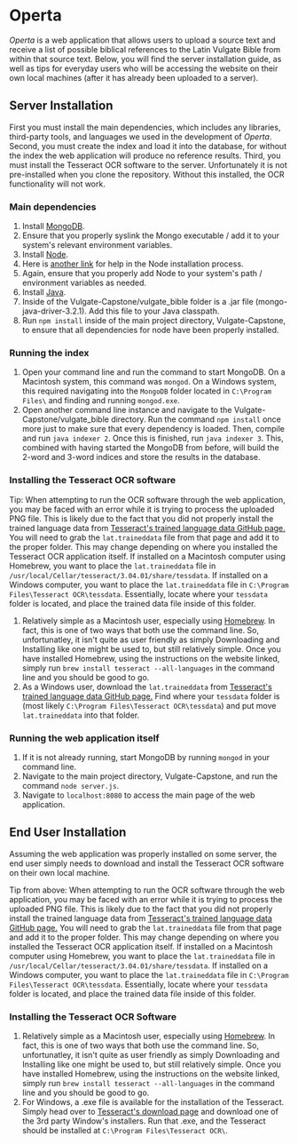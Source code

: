# Operta

*Operta* is a web application that allows users to upload a source text and receive a list of possible biblical references to the Latin Vulgate Bible from within that source text.  Below, you will find the server installation guide, as well as tips for everyday users who will be accessing the website on their own local machines (after it has already been uploaded to a server).

## Server Installation
First you must install the main dependencies, which includes any libraries, third-party tools, and languages we used in the development of *Operta*.  Second, you must create the index and load it into the database, for without the index the web application will produce no reference results.  Third, you must install the Tesseract OCR software to the server.  Unfortunately it is not pre-installed when you clone the repository.  Without this installed, the OCR functionality will not work.

### Main dependencies
1. Install [MongoDB](https://www.mongodb.com/download-center?jmp=nav#community).
  1. Ensure that you properly syslink the Mongo executable / add it to your system's relevant environment variables.
2. Install [Node](https://nodejs.org/en/).
  1. Here is [another link](https://docs.npmjs.com/getting-started/installing-node) for help in the Node installation process.
  2. Again, ensure that you properly add Node to your system's path / environment variables as needed.
3. Install [Java](http://www.oracle.com/technetwork/java/javase/downloads/index.html).
4. Inside of the Vulgate-Capstone/vulgate_bible folder is a .jar file (mongo-java-driver-3.2.1).  Add this file to your Java classpath.
5. Run `npm install` inside of the main project directory, Vulgate-Capstone, to ensure that all dependencies for node have been properly installed.

### Running the index
1. Open your command line and run the command to start MongoDB.  On a Macintosh system, this command was `mongod`. On a Windows system, this required navigating into the `MongoDB` folder located in `C:\Program Files\` and finding and running `mongod.exe`.
2. Open another command line instance and navigate to the Vulgate-Capstone/vulgate_bible directory.  Run the command `npm install` once more just to make sure that every dependency is loaded.  Then, compile and run `java indexer 2`.  Once this is finished, run `java indexer 3`.  This, combined with having started the MongoDB from before, will build the 2-word and 3-word indices and store the results in the database.

### Installing the Tesseract OCR software
Tip: When attempting to run the OCR software through the web application, you may be faced with an error while it is trying to process the uploaded PNG file.  This is likely due to the fact that you did not properly install the trained language data from [Tesseract's trained language data GitHub page.](https://github.com/tesseract-ocr/tessdata)  You will need to grab the `lat.traineddata` file from that page and add it to the proper folder.  This may change depending on where you installed the Tesseract OCR application itself.  If installed on a Macintosh computer using Homebrew, you want to place the `lat.traineddata` file in `/usr/local/Cellar/tesseract/3.04.01/share/tessdata`. If installed on a Windows computer, you want to place the `lat.traineddata` file in `C:\Program Files\Tesseract OCR\tessdata`. Essentially, locate where your `tessdata` folder is located, and place the trained data file inside of this folder.

1. Relatively simple as a Macintosh user, especially using [Homebrew](http://brew.sh/).  In fact, this is one of two ways that both use the command line.  So, unfortunatley, it isn't quite as user friendly as simply Downloading and Installing like one might be used to, but still relatively simple.  Once you have installed Homebrew, using the instructions on the website linked, simply run `brew install tesseract --all-languages` in the command line and you should be good to go.
2. As a Windows user, download the `lat.traineddata` from [Tesseract's trained language data GitHub page.](https://github.com/tesseract-ocr/tessdata) Find where your `tessdata` folder is (most likely `C:\Program Files\Tesseract OCR\tessdata`) and put move `lat.traineddata` into that folder.

### Running the web application itself
1. If it is not already running, start MongoDB by running `mongod` in your command line.
2. Navigate to the main project directory, Vulgate-Capstone, and run the command `node server.js`.
3. Navigate to `localhost:8080` to access the main page of the web application.

## End User Installation
Assuming the web application was properly installed on some server, the end user simply needs to download and install the Tesseract OCR software on their own local machine.

Tip from above: When attempting to run the OCR software through the web application, you may be faced with an error while it is trying to process the uploaded PNG file.  This is likely due to the fact that you did not properly install the trained language data from [Tesseract's trained language data GitHub page.](https://github.com/tesseract-ocr/tessdata)  You will need to grab the `lat.traineddata` file from that page and add it to the proper folder.  This may change depending on where you installed the Tesseract OCR application itself.  If installed on a Macintosh computer using Homebrew, you want to place the `lat.traineddata` file in `/usr/local/Cellar/tesseract/3.04.01/share/tessdata`. If installed on a Windows computer, you want to place the `lat.traineddata` file in `C:\Program Files\Tesseract OCR\tessdata`. Essentially, locate where your `tessdata` folder is located, and place the trained data file inside of this folder.

### Installing the Tesseract OCR Software
1. Relatively simple as a Macintosh user, especially using [Homebrew](http://brew.sh/).  In fact, this is one of two ways that both use the command line.  So, unfortunatley, it isn't quite as user friendly as simply Downloading and Installing like one might be used to, but still relatively simple.  Once you have installed Homebrew, using the instructions on the website linked, simply run `brew install tesseract --all-languages` in the command line and you should be good to go.
2. For Windows, a .exe file is available for the installation of the Tesseract.  Simply head over to [Tesseract's download page](https://github.com/tesseract-ocr/tesseract/wiki/Downloads) and download one of the 3rd party Window's installers.  Run that .exe, and the Tesseract should be installed at `C:\Program Files\Tesseract OCR\`.

